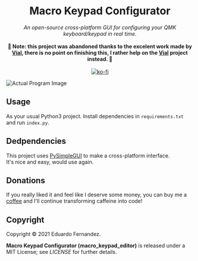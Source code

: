 <p align="center">
<h1 align="center" style="text-align: center;">Macro Keypad Configurator</a>
</h1></p>
<p align="center">
<i>An open-source cross-platform GUI for configuring your QMK keyboard/keypad in real time.</i>
<br><br>
<b>🚧 Note: this project was abandoned thanks to the excelent work made by <a href="https://get.vial.today/">Vial</a>, there is no point on finishing this, I rather help on the <a href="https://get.vial.today/">Vial</a> project instead. 🚧</b>
<br><br>
<a href="https://ko-fi.com/X8X0IK3C"><img src="https://www.ko-fi.com/img/githubbutton_sm.svg" alt="ko-fi"></a>
</p>

![Actual Program Image](https://i.imgur.com/BY5G64l.png)

## Usage
As your usual Python3 project. Install dependencies in `requirements.txt` and run `index.py`.

## Dedpendencies
This project uses [PySimpleGUI](https://pysimplegui.readthedocs.io) to make a cross-platform interface.  
It's nice and easy, would use again.

## Donations
If you really liked it and feel like I deserve some money, you can buy me a [coffee](https://ko-fi.com/EduFdezSoy) and I'll continue transforming caffeine into code!  

## Copyright
Copyright &copy; 2021 Eduardo Fernandez.  

**Macro Keypad Configurator (macro_keypad_editor)** is released under a MIT License; see _LICENSE_ for further details.
